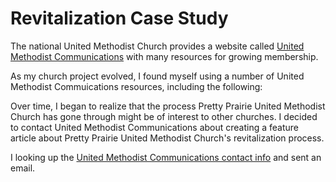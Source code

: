 # Revitalization Case Study

The national United Methodist Church provides a website called [United Methodist Communications](http://www.umcom.org) with many resources for growing membership. 

As my church project evolved, I found myself using a number of United Methodist Commuications resources, including the following: 

Over time, I began to realize that the process Pretty Prairie United Methodist Church has gone through might be of interest to other churches. I decided to contact United Methodist Communications about creating a feature article about Pretty Prairie United Methodist Church's revitalization process. 

I looking up the [United Methodist Communications contact info](http://www.umcom.org/about/contact-us-at-united-methodist-communications) and sent an email. 



